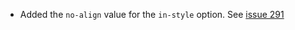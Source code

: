 * Added the `no-align` value for the `in-style` option. See [issue
  291](https://github.com/fourmolu/fourmolu/291)

